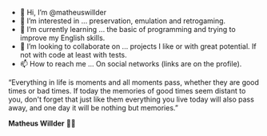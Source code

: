 - 👋 Hi, I’m @matheuswillder
- 👀 I’m interested in ... preservation, emulation and retrogaming.
- 🌱 I’m currently learning ... the basic of programming and trying to improve my English skills.
- 💞️ I’m looking to collaborate on ... projects I like or with great potential. If not with code at least with tests.
- 📫 How to reach me ... On social networks (links are on the profile).

“Everything in life is moments and all moments pass, whether they are good times or bad times. If today the memories of good times seem distant to you, don't forget that just like them everything you live today will also pass away, and one day it will be nothing but memories.”

__Matheus Willder__ ✍🏻

<!---
matheuswillder/matheuswillder is a ✨ special ✨ repository because its `README.md` (this file) appears on your GitHub profile.
You can click the Preview link to take a look at your changes.
--->
